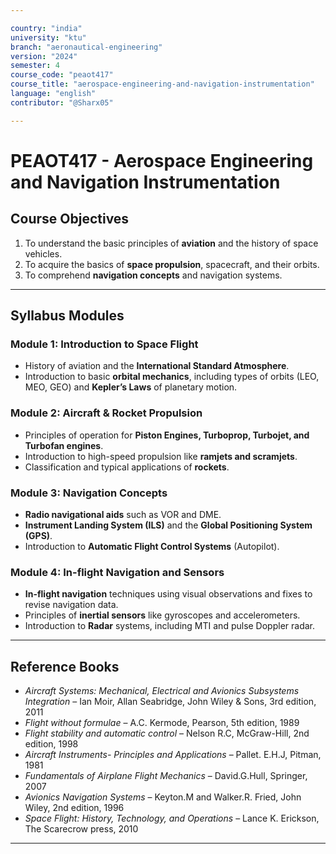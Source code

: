 ```yaml
---

country: "india"
university: "ktu"
branch: "aeronautical-engineering"
version: "2024"
semester: 4
course_code: "peaot417"
course_title: "aerospace-engineering-and-navigation-instrumentation"
language: "english"
contributor: "@Sharx05"

---
```


# PEAOT417 - Aerospace Engineering and Navigation Instrumentation

## Course Objectives

1.  To understand the basic principles of **aviation** and the history of space vehicles.
2.  To acquire the basics of **space propulsion**, spacecraft, and their orbits.
3.  To comprehend **navigation concepts** and navigation systems.

---

## Syllabus Modules

### Module 1: Introduction to Space Flight

-   History of aviation and the **International Standard Atmosphere**.
-   Introduction to basic **orbital mechanics**, including types of orbits (LEO, MEO, GEO) and **Kepler’s Laws** of planetary motion.

### Module 2: Aircraft & Rocket Propulsion

-   Principles of operation for **Piston Engines, Turboprop, Turbojet, and Turbofan engines**.
-   Introduction to high-speed propulsion like **ramjets and scramjets**.
-   Classification and typical applications of **rockets**.

### Module 3: Navigation Concepts

-   **Radio navigational aids** such as VOR and DME.
-   **Instrument Landing System (ILS)** and the **Global Positioning System (GPS)**.
-   Introduction to **Automatic Flight Control Systems** (Autopilot).

### Module 4: In-flight Navigation and Sensors

-   **In-flight navigation** techniques using visual observations and fixes to revise navigation data.
-   Principles of **inertial sensors** like gyroscopes and accelerometers.
-   Introduction to **Radar** systems, including MTI and pulse Doppler radar.

---

## Reference Books

-   *Aircraft Systems: Mechanical, Electrical and Avionics Subsystems Integration* – Ian Moir, Allan Seabridge, John Wiley & Sons, 3rd edition, 2011
-   *Flight without formulae* – A.C. Kermode, Pearson, 5th edition, 1989
-   *Flight stability and automatic control* – Nelson R.C, McGraw-Hill, 2nd edition, 1998
-   *Aircraft Instruments- Principles and Applications* – Pallet. E.H.J, Pitman, 1981
-   *Fundamentals of Airplane Flight Mechanics* – David.G.Hull, Springer, 2007
-   *Avionics Navigation Systems* – Keyton.M and Walker.R. Fried, John Wiley, 2nd edition, 1996
-   *Space Flight: History, Technology, and Operations* – Lance K. Erickson, The Scarecrow press, 2010

---
